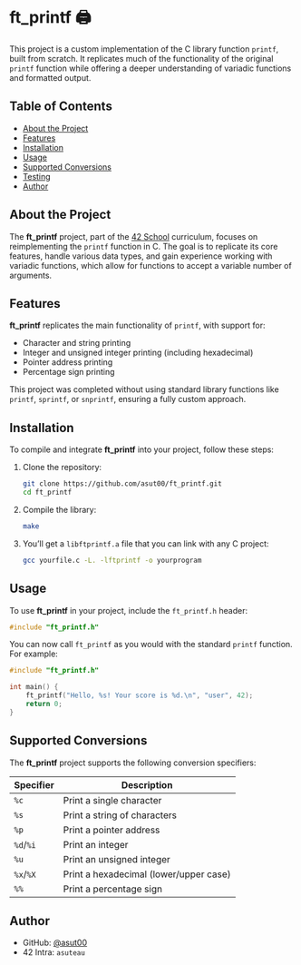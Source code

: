 # ft_printf 🖨️

This project is a custom implementation of the C library function `printf`, built from scratch. It replicates much of the functionality of the original `printf` function while offering a deeper understanding of variadic functions and formatted output.

## Table of Contents

- [About the Project](#about-the-project)
- [Features](#features)
- [Installation](#installation)
- [Usage](#usage)
- [Supported Conversions](#supported-conversions)
- [Testing](#testing)
- [Author](#author)

## About the Project

The **ft_printf** project, part of the [42 School](https://42.fr/) curriculum, focuses on reimplementing the `printf` function in C. The goal is to replicate its core features, handle various data types, and gain experience working with variadic functions, which allow for functions to accept a variable number of arguments.

## Features

**ft_printf** replicates the main functionality of `printf`, with support for:
- Character and string printing
- Integer and unsigned integer printing (including hexadecimal)
- Pointer address printing
- Percentage sign printing

This project was completed without using standard library functions like `printf`, `sprintf`, or `snprintf`, ensuring a fully custom approach.

## Installation

To compile and integrate **ft_printf** into your project, follow these steps:

1. Clone the repository:
   ```bash
   git clone https://github.com/asut00/ft_printf.git
   cd ft_printf
   ```

2. Compile the library:
   ```bash
   make
   ```

3. You’ll get a `libftprintf.a` file that you can link with any C project:
   ```bash
   gcc yourfile.c -L. -lftprintf -o yourprogram
   ```

## Usage

To use **ft_printf** in your project, include the `ft_printf.h` header:
```c
#include "ft_printf.h"
```

You can now call `ft_printf` as you would with the standard `printf` function. For example:
```c
#include "ft_printf.h"

int main() {
    ft_printf("Hello, %s! Your score is %d.\n", "user", 42);
    return 0;
}
```

## Supported Conversions

The **ft_printf** project supports the following conversion specifiers:

| Specifier | Description                |
|-----------|----------------------------|
| `%c`      | Print a single character   |
| `%s`      | Print a string of characters |
| `%p`      | Print a pointer address    |
| `%d`/`%i` | Print an integer           |
| `%u`      | Print an unsigned integer  |
| `%x`/`%X` | Print a hexadecimal (lower/upper case) |
| `%%`      | Print a percentage sign    |

## Author

- GitHub: [@asut00](https://github.com/asut00)  
- 42 Intra: `asuteau`
